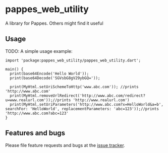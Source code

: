 # pappes_web_utility

A library for Pappes.  Others might find it useful

## Usage

TODO:
A simple usage example:

    import 'package:pappes_web_utility/pappes_web_utility.dart';

    main() {
      print(base64Encode('Hello World'));
      print(base64Decode('SGVsbG8gV29ybGQ='));
      
      print(MyHtml.setUriSchemeToHttp('www.abc.com')); //prints 'http://www.abc.com'
      print(MyHtml.removeUrlRedirect('http://www.abc.com/redirect?u=www.realurl.com'));//prints 'http://www.realurl.com')
      print(MyHtml.setUriParameters('http://www.abc.com?x=HelloWorld&a=b', searchFor: 'HelloWorld', replacementParameters: 'abc=123'));//prints 'http://www.abc.com?abc=123'
    }

## Features and bugs

Please file feature requests and bugs at the [issue tracker][tracker].

[tracker]: https://github.com/pappes/aarvark/issues

